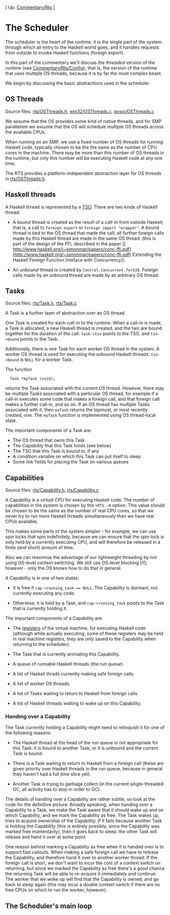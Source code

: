 
\[ Up: [Commentary/Rts](commentary/rts) \]


# The Scheduler



The scheduler is the heart of the runtime: it is the single part of
the system through which all entry to the Haskell world goes, and it
handles requests from outside to invoke Haskell functions (foreign
export).



In this part of the commentary we'll discuss the *threaded* version
of the runtime (see [Commentary/Rts/Config](commentary/rts/config)), that is, the
version of the runtime that uses multiple OS threads, because it is by
far the most complex beast.



We begin by discussing the basic abstractions used in the scheduler.


## OS Threads



Source files: [rts/OSThreads.h](/trac/ghc/browser/ghc/rts/OSThreads.h),
[win32/OSThreads.c](/trac/ghc/browser/ghc/win32/OSThreads.c), [posix/OSThreads.c](/trac/ghc/browser/ghc/posix/OSThreads.c)



We assume that the OS provides some kind of native threads, and for
SMP parallelism we assume that the OS will schedule multiple OS
threads across the available CPUs.  



When running on an SMP, we use a fixed number of OS threads for
running Haskell code, typically chosen to be the the same as the
number of CPU cores in the machine.  There may be more than this
number of OS threads in the runtime, but only this number will be
executing Haskell code at any one time.



The RTS provides a platform-independent abstraction layer for OS
threads in [rts/OSThreads.h](/trac/ghc/browser/ghc/rts/OSThreads.h).


## Haskell threads



A Haskell thread is represented by a
[TSO](commentary/rts/heap-objects#thread-state-objects).  There are
two kinds of Haskell thread:


- A *bound* thread is created as the result of a *call-in* from
  outside Haskell; that is, a call to `foreign export` or
  `foreign import "wrapper"`.  A bound thread is tied to the
  OS thread that made the call; all further foreign calls made by
  this Haskell thread are made in the same OS thread.  (this is part
  of the design of the FFI, described in the paper 
  \[[
  http://www.haskell.org/\~simonmar/papers/conc-ffi.pdf](http://www.haskell.org/~simonmar/papers/conc-ffi.pdf) Extending the
  Haskell Foreign Function Inteface with Concurrency\]).

- An *unbound* thread is created by
  `Control.Concurrent.forkIO`.  Foreign calls made by an unbound
  thread are made by an arbitrary OS thread.

## Tasks



Source files: [rts/Task.h](/trac/ghc/browser/ghc/rts/Task.h), [rts/Task.c](/trac/ghc/browser/ghc/rts/Task.c)



A Task is a further layer of abstraction over an OS thread.  



One Task is created for each *call-in* to the runtime.  When a
call-in is made, a Task is allocated, a new Haskell thread is created,
and the two are bound together for the duration of the call:
`task->tso` points to the TSO, and `tso->bound` points to the
Task.



Additionally, there is one Task for each worker OS thread in the
system.  A worker OS thread is used for executing the unbound Haskell
threads.  `tso->bound` is `NULL` for a worker Task.



The function 


```wiki
  Task *myTask (void);
```


returns the Task associated with the current OS thread.  However,
there may be multiple Tasks associated with a particular OS thread,
for example if a call-in executes some code that makes a foreign call,
and that foreign call makes a further call-in, and so on.  If an OS
thread has multiple Tasks associated with it, then `myTask`
returns the topmost, or most recently created, one.  The `myTask`
function is implemented using OS thread-local state.



The important components of a Task are:


- The OS thread that owns this Task
- The *Capability* that this Task holds (see below)
- The TSO that this Task is bound to, if any
- A condition variable on which this Task can put itself to sleep
- Some link fields for placing the Task on various queues

## Capabilities



Source files: [rts/Capability.h](/trac/ghc/browser/ghc/rts/Capability.h), [rts/Capability.c](/trac/ghc/browser/ghc/rts/Capability.c)



A Capability is a *virtual CPU* for executing Haskell code.  The
number of capabilities in the system is chosen by the `+RTS -N`
option.  This value should be chosen to be the same as the number of
real CPU cores, so that we never try to run more Haskell threads
simultaneously than we have real CPUs available.



This makes some parts of the system simpler - for example, we can use
spin locks that spin indefinitely, because we can ensure that the spin
lock is only held by a currently executing CPU, and will therefore be
released in a finite (and short) amount of time.



Also we can maximise the advantage of our lightweight threading by not
using OS-level context switching.  We still use OS-level blocking I/O,
however - only the OS knows how to do that in general.



A Capability is in one of two states:


- It is free if `cap->running_task == NULL`.  The Capability
  is dormant, not currently executing any code.

- Otherwise, it is held by a Task, and `cap->running_task` points
  to the Task that is currently holding it.


The important components of a Capability are:


- The [registers](commentary/rts/haskell-execution#registers) of
  the virtual machine, for executing Haskell code (although while
  actually executing, some of these registers may be held in real
  machine registers, they are only saved to the Capability when
  returning to the scheduler).

- The Task that is currently animating this Capability.

- A queue of runnable Haskell threads (the *run queue*).

- A list of Haskell thrads currently making safe foreign calls.

- A list of worker OS threads.

- A list of Tasks waiting to return to Haskell from foreign calls.

- A list of Haskell threads waiting to wake up on this Capability.

### Handing over a Capability



The Task currently holding a Capability might need to relinquish it
for one of the following reasons:


- The Haskell thread at the head of the run queue is not appropriate
  for this Task: it is bound to another Task, or it is unbound and
  the current Task is bound.

- There is a Task waiting to return to Haskell from a foreign call
  (these are given priority over Haskell threads in the run queue,
  because in general they haven't had a full time slice yet).

- Another Task is trying to garbage collect (in the current
  single-threaded GC, all activity has to stop in order to GC).


The details of handing over a Capability are rather subtle, so look at
the code for the definitive picture.  Broadly speaking, when handing
over a Capability to a Task, we make the Task aware that it should
wake up and on which Capability, and we mark the Capability as free.
The Task wakes up, tries to acquire ownership of the Capability.  If
it fails because another Task is holding the Capability (this is
entirely possibly, since the Capability was marked free momentarily),
then it goes back to sleep: the other Task will release and hand it
over at some point.



One reason behind marking a Capability as free when it is handed over
is to support fast callouts.  When making a safe foreign call we have
to release the Capability, and therefore hand it over to another
worker thread.  If the foreign call is short, we don't want to incur
the cost of a context switch on returning, but since we marked the
Capability as free there's a good chance the returning Task will be
able to re-acquire it immediately and continue.  The worker that we
woke up will find that the Capability is owned, and go back to sleep
again (this may incur a double context switch if there are no free
CPUs on which to run the worker, however).


## The Scheduler's main loop


